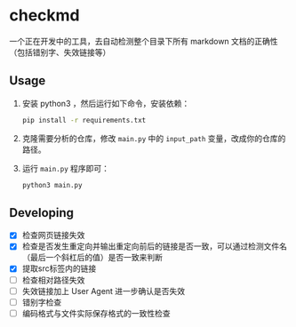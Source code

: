 # checkmd
一个正在开发中的工具，去自动检测整个目录下所有 markdown 文档的正确性（包括错别字、失效链接等）

## Usage

1. 安装 python3 ，然后运行如下命令，安装依赖：
    ```bash
    pip install -r requirements.txt
    ```

2. 克隆需要分析的仓库，修改 `main.py` 中的 `input_path` 变量，改成你的仓库的路径。

3. 运行 `main.py` 程序即可：
    ```bash
    python3 main.py
    ```

## Developing
- [x] 检查网页链接失效
- [x] 检查是否发生重定向并输出重定向前后的链接是否一致，可以通过检测文件名（最后一个斜杠后的值）是否一致来判断
- [x] 提取src标签内的链接
- [ ] 检查相对路径失效
- [ ] 失效链接加上 User Agent 进一步确认是否失效
- [ ] 错别字检查
- [ ] 编码格式与文件实际保存格式的一致性检查